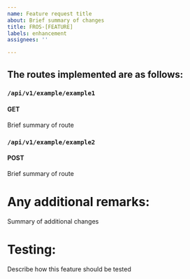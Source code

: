 ```yaml
---
name: Feature request title
about: Brief summary of changes
title: FROS-[FEATURE]
labels: enhancement
assignees: ''

---
```


## The routes implemented are as follows:
### `/api/v1/example/example1`
#### GET
Brief summary of route 

### `/api/v1/example/example2`
#### POST
Brief summary of route 

# Any additional remarks:
Summary of additional changes

# Testing:
Describe how this feature should be tested
